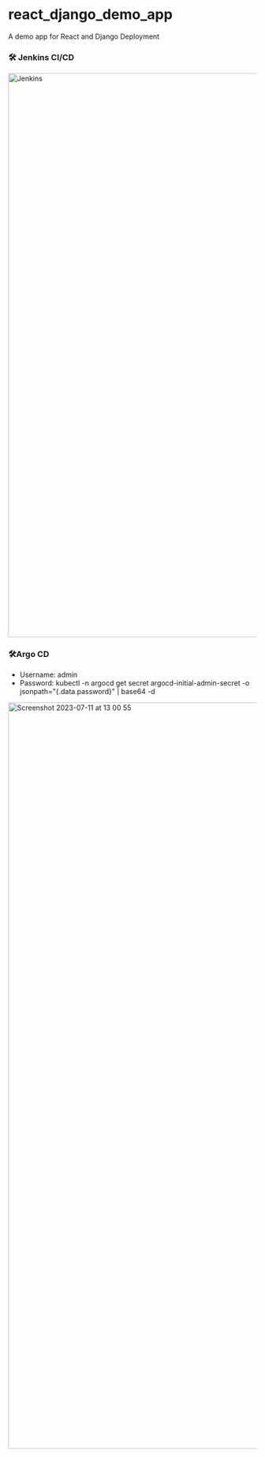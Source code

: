 # react_django_demo_app
A demo app for React and Django Deployment


### 🛠 Jenkins CI/CD
<img width="1143" alt="Jenkins" src="https://github.com/Tahmidur22/react-django-app/assets/65872348/09c69e80-e3be-4755-93a6-aa2ff95fbc12">


### 🛠Argo CD 
- Username: admin
- Password: kubectl -n argocd get secret argocd-initial-admin-secret -o jsonpath="{.data.password}" | base64 -d
<img width="1512" alt="Screenshot 2023-07-11 at 13 00 55" src="https://github.com/Tahmidur22/react-django-app/assets/65872348/3011b344-a2e4-45f1-bc07-f8eb24f71154">

